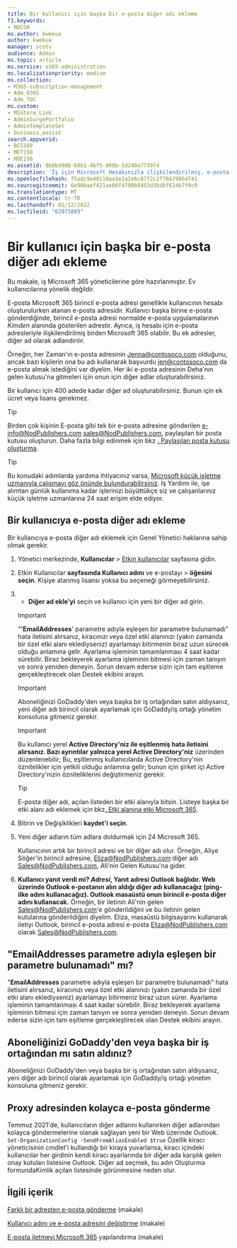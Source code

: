 ```yaml
---
title: Bir kullanıcı için başka bir e-posta diğer adı ekleme
f1.keywords:
- NOCSH
ms.author: kwekua
author: kwekua
manager: scotv
audience: Admin
ms.topic: article
ms.service: o365-administration
ms.localizationpriority: medium
ms.collection:
- M365-subscription-management
- Adm_O365
- Adm_TOC
ms.custom:
- MSStore_Link
- AdminSurgePortfolio
- AdminTemplateSet
- business_assist
search.appverid:
- BCS160
- MET150
- MOE150
ms.assetid: 0b0bd900-68b1-4bf5-808b-5d240a7739f4
description: 'İş için Microsoft Hesabınızla ilişkilendirilmiş, e-posta diğer adı olarak adlandırılan birden Microsoft 365 e-posta adresinizin nasıl olduğunu öğrenin. '
ms.openlocfilehash: f5adc9e48110aa1e2a2e6c87f2c2f7847986d741
ms.sourcegitcommit: 6e90baef421ae06fd790b0453d3bdbf624b7f9c0
ms.translationtype: MT
ms.contentlocale: tr-TR
ms.lasthandoff: 02/12/2022
ms.locfileid: "62973893"
---
```

# <a name="add-another-email-alias-for-a-user"></a>Bir kullanıcı için başka bir e-posta diğer adı ekleme
  
Bu makale, iş Microsoft 365 yöneticilerine göre hazırlanmıştır. Ev kullanıcılarına yönelik değildir.
  
E-posta Microsoft 365 birincil e-posta adresi genellikle kullanıcının hesabı oluşturulurken atanan e-posta adresidir. Kullanıcı başka birine e-posta gönderdiğinde, birincil e-posta adresi normalde e-posta uygulamalarının  *Kimden*  alanında gösterilen adrestir. Ayrıca, iş hesabı için e-posta adresleriyle ilişkilendirilmiş birden Microsoft 365 olabilir. Bu ek adresler, diğer ad olarak adlandırılır. 
  
Örneğin, her Zaman'ın e-posta adresinin Jenna@contosoco.com olduğunu, ancak bazı kişilerin ona bu adı kullanarak başvurdu jen@contosoco.com da e-posta almak istediğini var diyelim. Her iki e-posta adresinin Deha'nın gelen kutusu'na gitmeleri için onun için diğer adlar oluşturabilirsiniz.
  
Bir kullanıcı için 400 adede kadar diğer ad oluşturabilirsiniz. Bunun için ek ücret veya lisans gerekmez.
  
> [!Tip]
> Birden çok kişinin E-posta gibi tek bir e-posta adresine gönderilen e-info@NodPublishers.com sales@NodPublishers.com, paylaşılan bir posta kutusu oluşturun. Daha fazla bilgi edinmek için bkz [. Paylaşılan posta kutusu oluşturma](create-a-shared-mailbox.md).

> [!TIP]
> Bu konudaki adımlarda yardıma ihtiyacınız varsa, [Microsoft küçük işletme uzmanıyla çalışmayı göz önünde bulundurabilirsiniz](https://go.microsoft.com/fwlink/?linkid=2186871). İş Yardımı ile, işe alımtan günlük kullanıma kadar işlerinizi büyüttükçe siz ve çalışanlarınız küçük işletme uzmanlarına 24 saat erişim elde ediyor.
  
## <a name="add-email-aliases-to-a-user"></a>Bir kullanıcıya e-posta diğer adı ekleme

Bir kullanıcıya e-posta diğer adı eklemek için Genel Yönetici haklarına sahip olmak gerekir.

1. Yönetici merkezinde, **Kullanıcılar** \> <a href="https://go.microsoft.com/fwlink/p/?linkid=834822" target="_blank">Etkin kullanıcılar</a> sayfasına gidin.

2. Etkin Kullanıcılar **sayfasında Kullanıcı adını** ve e-postayı > **öğesini seçin**. Kişiye atanmış lisansı yoksa bu seçeneği görmeyebilirsiniz. 
    
3. + **Diğer ad ekle'yi** seçin ve kullanıcı için yeni bir diğer ad girin.   
    
    > [!Important] 
    > "**'EmailAddresses**' parametre adıyla eşleşen bir parametre bulunamadı" hata iletisini alırsanız, kiracınızı veya özel etki alanınızı (yakın zamanda bir özel etki alanı eklediyseniz) ayarlamayı bitirmenin biraz uzun sürecek olduğu anlamına gelir. Ayarlama işleminin tamamlanması 4 saat kadar sürebilir. Biraz bekleyerek ayarlama işleminin bitmesi için zaman tanıyın ve sonra yeniden deneyin. Sorun devam ederse sizin için tam eşitleme gerçekleştirecek olan Destek ekibini arayın.
    
  
    > [!IMPORTANT]
    > Aboneliğinizi GoDaddy'den veya başka bir iş ortağından satın aldıysanız, yeni diğer adı birincil olarak ayarlamak için GoDaddy/iş ortağı yönetim konsoluna gitmeniz gerekir. 


   > [!IMPORTANT]
   >  Bu kullanıcı yerel **Active Directory'niz ile eşitlenmiş hata iletisini alırsanız. Bazı ayrıntılar yalnızca yerel Active Directory'niz** üzerinden düzenlenebilir; Bu, eşitlenmiş kullanıcılarda Active Directory'nin öznitelikler için yetkili olduğu anlamına gelir; bunun için şirket içi Active Directory'nizin özniteliklerini değiştirmeniz gerekir.
  
    > [!TIP]
    > E-posta diğer adı, açılan listeden bir etki alanıyla bitsin. Listeye başka bir etki alanı adı eklemek için bkz[. Etki alanına etki Microsoft 365](../setup/add-domain.md). 
  
     
5. Bitirin ve Değişiklikleri **kaydet'i seçin**.
    
6. Yeni diğer adların tüm adlara doldurmak için 24 Microsoft 365.
    
    Kullanıcının artık bir birincil adresi ve bir diğer adı olur. Örneğin, Aliye Söğer'in birincil adresine, Eliza@NodPublishers.com diğer adı Sales@NodPublishers.com, Ali'nin Gelen Kutusu'na gider.
    
  
7. **Kullanıcı yanıt verdi mi? *Adresi*, Yanıt adresi Outlook bağlıdır. Web üzerinde Outlook e-postanın alın aldığı diğer adı kullanacağız (ping-ilke adını kullanacağız). Outlook masaüstü onun birincil e-posta diğer adını kullanacak.** Örneğin, bir iletinin Ali'nin gelen Sales@NodPublishers.com'e gönderildiğini ve bu iletinin gelen kutularına gönderildiğini diyelim. Eliza, masaüstü bilgisayarını kullanarak iletiyi Outlook, birincil e-posta adresi e-posta Eliza@NodPublishers.com olarak Sales@NodPublishers.com.
    
## <a name="did-you-get-a-parameter-cannot-be-found-that-matches-parameter-name-emailaddresses"></a>"EmailAddresses parametre adıyla eşleşen bir parametre bulunamadı" mı?

"**EmailAddresses** parametre adıyla eşleşen bir parametre bulunamadı" hata iletisini alırsanız, kiracınızı veya özel etki alanınızı (yakın zamanda bir özel etki alanı eklediyseniz) ayarlamayı bitirmeniz biraz uzun sürer. Ayarlama işleminin tamamlanması 4 saat kadar sürebilir. Biraz bekleyerek ayarlama işleminin bitmesi için zaman tanıyın ve sonra yeniden deneyin. Sorun devam ederse sizin için tam eşitleme gerçekleştirecek olan Destek ekibini arayın.
  
## <a name="did-you-purchase-your-subscription-from-godaddy-or-another-partner"></a>Aboneliğinizi GoDaddy'den veya başka bir iş ortağından mı satın aldınız?


Aboneliğinizi GoDaddy'den veya başka bir iş ortağından satın aldıysanız, yeni diğer adı birincil olarak ayarlamak için GoDaddy/iş ortağı yönetim konsoluna gitmeniz gerekir.

## <a name="sending-email-from-the-proxy-address-easily"></a>Proxy adresinden kolayca e-posta gönderme

Temmuz 2021'de, kullanıcıların diğer adlarını kullanırken diğer adlarından kolayca göndermelerine olanak sağlayan yeni bir Web üzerinde Outlook. `Set-OrganizationConfig -SendFromAliasEnabled $true` Özellik kiracı yöneticisinin cmdlet'i kullandığı bir kiraya yuvarlansa, kiracı içindeki kullanıcılar her girdinin kendi kiracı ayarlarında bir diğer ada karşılık gelen onay kutuları listesine Outlook. Diğer ad seçmek, bu adın Oluşturma formundaKimlik açılan listesinde görünmesine neden olur.
  
## <a name="related-content"></a>İlgili içerik

[Farklı bir adresten e-posta gönderme](https://support.microsoft.com/office/ccba89cb-141c-4a36-8c56-6d16a8556d2e) (makale)

[Kullanıcı adını ve e-posta adresini değiştirme](../add-users/change-a-user-name-and-email-address.md) (makale)

[E-posta iletmeyi Microsoft 365](configure-email-forwarding.md) yapılandırma (makale)
